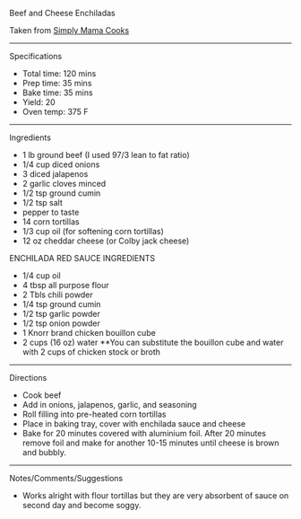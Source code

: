 Beef and Cheese Enchiladas 

Taken from
[Simply Mama Cooks](https://www.youtube.com/watch?v=CjoVxMSdfKg&t=458s)

---
Specifications
- Total time: 120 mins
- Prep time: 35 mins
- Bake time: 35 mins
- Yield: 20
- Oven temp: 375 F

---
Ingredients

- 1 lb ground beef (I used 97/3 lean to fat ratio)
- 1/4 cup diced onions 
- 3 diced jalapenos
- 2 garlic cloves minced
- 1/2 tsp ground cumin
- 1/2 tsp salt
- pepper to taste
- 14  corn tortillas
- 1/3 cup oil (for softening corn tortillas)
- 12 oz cheddar cheese (or Colby jack cheese)

ENCHILADA RED SAUCE INGREDIENTS
- 1/4 cup oil
- 4 tbsp all purpose flour
- 2 Tbls chili powder 
- 1/4 tsp ground cumin
- 1/2 tsp garlic powder
- 1/2 tsp onion powder 
- 1 Knorr brand chicken bouillon cube
- 2 cups (16 oz) water 
**You can substitute the bouillon cube and water with 2 cups of chicken stock or broth

---
Directions

- Cook beef
- Add in onions, jalapenos, garlic, and seasoning
- Roll filling into pre-heated corn tortillas
- Place in baking tray, cover with enchilada sauce and cheese
- Bake for 20 minutes covered with aluminium foil. After 20 minutes remove foil and make for another 10-15 minutes until cheese is brown and bubbly.

---
Notes/Comments/Suggestions

- Works alright with flour tortillas but they are very absorbent of sauce on second day and become soggy.